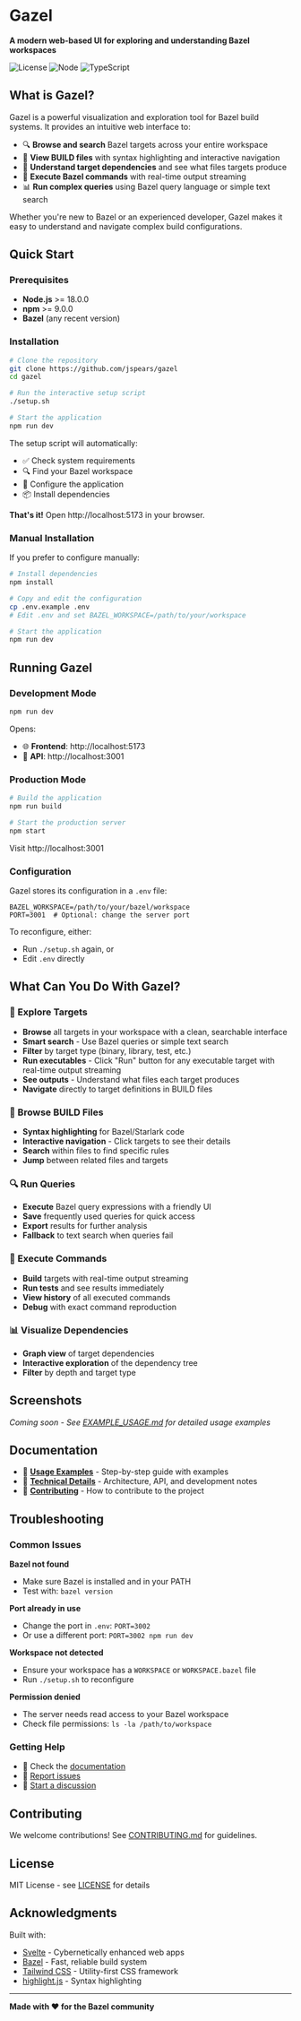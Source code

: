 # Gazel

**A modern web-based UI for exploring and understanding Bazel workspaces**

![License](https://img.shields.io/badge/license-MIT-blue.svg)
![Node](https://img.shields.io/badge/node-%3E%3D18.0.0-brightgreen.svg)
![TypeScript](https://img.shields.io/badge/TypeScript-5.0-blue.svg)

## What is Gazel?

Gazel is a powerful visualization and exploration tool for Bazel build systems. It provides an intuitive web interface to:

- 🔍 **Browse and search** Bazel targets across your entire workspace
- 📄 **View BUILD files** with syntax highlighting and interactive navigation
- 🎯 **Understand target dependencies** and see what files targets produce
- 🚀 **Execute Bazel commands** with real-time output streaming
- 📊 **Run complex queries** using Bazel query language or simple text search

Whether you're new to Bazel or an experienced developer, Gazel makes it easy to understand and navigate complex build configurations.

## Quick Start

### Prerequisites

- **Node.js** >= 18.0.0
- **npm** >= 9.0.0
- **Bazel** (any recent version)

### Installation

```bash
# Clone the repository
git clone https://github.com/jspears/gazel
cd gazel

# Run the interactive setup script
./setup.sh

# Start the application
npm run dev
```

The setup script will automatically:
- ✅ Check system requirements
- 🔍 Find your Bazel workspace
- 📝 Configure the application
- 📦 Install dependencies

**That's it!** Open http://localhost:5173 in your browser.

### Manual Installation

If you prefer to configure manually:

```bash
# Install dependencies
npm install

# Copy and edit the configuration
cp .env.example .env
# Edit .env and set BAZEL_WORKSPACE=/path/to/your/workspace

# Start the application
npm run dev
```

## Running Gazel

### Development Mode

```bash
npm run dev
```

Opens:
- 🌐 **Frontend**: http://localhost:5173
- 🔧 **API**: http://localhost:3001

### Production Mode

```bash
# Build the application
npm run build

# Start the production server
npm start
```

Visit http://localhost:3001

### Configuration

Gazel stores its configuration in a `.env` file:

```env
BAZEL_WORKSPACE=/path/to/your/bazel/workspace
PORT=3001  # Optional: change the server port
```

To reconfigure, either:
- Run `./setup.sh` again, or
- Edit `.env` directly

## What Can You Do With Gazel?

### 🎯 Explore Targets
- **Browse** all targets in your workspace with a clean, searchable interface
- **Smart search** - Use Bazel queries or simple text search
- **Filter** by target type (binary, library, test, etc.)
- **Run executables** - Click "Run" button for any executable target with real-time output streaming
- **See outputs** - Understand what files each target produces
- **Navigate** directly to target definitions in BUILD files

### 📄 Browse BUILD Files
- **Syntax highlighting** for Bazel/Starlark code
- **Interactive navigation** - Click targets to see their details
- **Search** within files to find specific rules
- **Jump** between related files and targets

### 🔍 Run Queries
- **Execute** Bazel query expressions with a friendly UI
- **Save** frequently used queries for quick access
- **Export** results for further analysis
- **Fallback** to text search when queries fail

### 🚀 Execute Commands
- **Build** targets with real-time output streaming
- **Run tests** and see results immediately
- **View history** of all executed commands
- **Debug** with exact command reproduction

### 📊 Visualize Dependencies
- **Graph view** of target dependencies
- **Interactive exploration** of the dependency tree
- **Filter** by depth and target type

## Screenshots

*Coming soon - See [EXAMPLE_USAGE.md](EXAMPLE_USAGE.md) for detailed usage examples*

## Documentation

- 📖 **[Usage Examples](EXAMPLE_USAGE.md)** - Step-by-step guide with examples
- 🔧 **[Technical Details](TECHNICAL_DETAILS.md)** - Architecture, API, and development notes
- 🚀 **[Contributing](CONTRIBUTING.md)** - How to contribute to the project

## Troubleshooting

### Common Issues

**Bazel not found**
- Make sure Bazel is installed and in your PATH
- Test with: `bazel version`

**Port already in use**
- Change the port in `.env`: `PORT=3002`
- Or use a different port: `PORT=3002 npm run dev`

**Workspace not detected**
- Ensure your workspace has a `WORKSPACE` or `WORKSPACE.bazel` file
- Run `./setup.sh` to reconfigure

**Permission denied**
- The server needs read access to your Bazel workspace
- Check file permissions: `ls -la /path/to/workspace`

### Getting Help

- 📝 Check the [documentation](TECHNICAL_DETAILS.md)
- 🐛 [Report issues](https://github.com/jspears/gazel/issues)
- 💬 [Start a discussion](https://github.com/jspears/gazel/discussions)

## Contributing

We welcome contributions! See [CONTRIBUTING.md](CONTRIBUTING.md) for guidelines.

## License

MIT License - see [LICENSE](LICENSE) for details

## Acknowledgments

Built with:
- [Svelte](https://svelte.dev/) - Cybernetically enhanced web apps
- [Bazel](https://bazel.build/) - Fast, reliable build system
- [Tailwind CSS](https://tailwindcss.com/) - Utility-first CSS framework
- [highlight.js](https://highlightjs.org/) - Syntax highlighting

---

**Made with ❤️ for the Bazel community**
